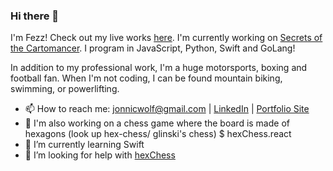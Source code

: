 ### Hi there 👋

I'm Fezz! Check out my live works [here](https://jonnicwolf.dev). 
I'm currently working on [Secrets of the Cartomancer](https://cartomancerssecrets.netlify.app). 
I program in JavaScript, Python, Swift and GoLang!

In addition to my professional work, I'm a huge motorsports, boxing and football fan. When I'm not coding, I can be found mountain biking, swimming, or powerlifting.

- 📫 How to reach me: jonnicwolf@gmail.com | [LinkedIn](https://www.linkedin.com/in/jonathannarine/) | [Portfolio Site](https://jonnickwolf.dev)
- 🔭 I'm also working on a chess game where the board is made of hexagons (look up hex-chess/ glinski's chess) $ hexChess.react
- 🌱 I’m currently learning Swift
- 🤔 I’m looking for help with [hexChess](https://github.com/jonnicwolf/hexChess.react)
<!--
**jonnicwolf/jonnicwolf** is a ✨ _special_ ✨ repository because its `README.md` (this file) appears on your GitHub profile.

Here are some ideas to get you started:





- 💬 Ask me about ...

- 😄 Pronouns: ...
- ⚡ Fun fact: ...
-->
